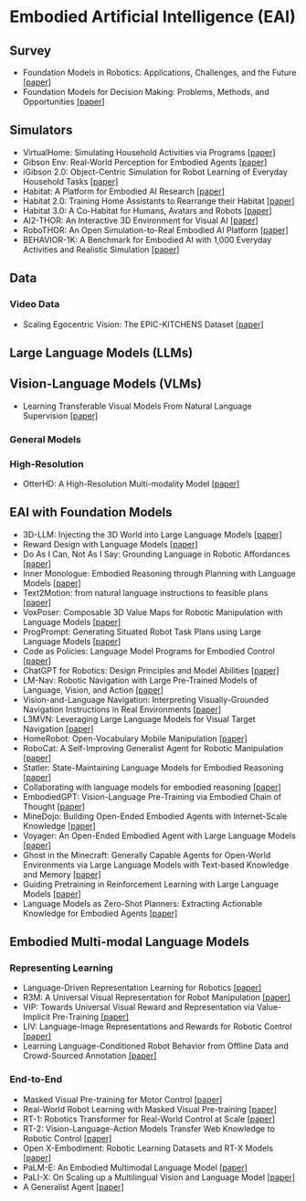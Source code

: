 # Embodied Artificial Intelligence (EAI)

## Survey
- Foundation Models in Robotics: Applications, Challenges, and the Future [[paper]](https://arxiv.org/pdf/2312.07843)
- Foundation Models for Decision Making: Problems, Methods, and Opportunities [[paper]](https://arxiv.org/pdf/2303.04129)

## Simulators
- VirtualHome: Simulating Household Activities via Programs [[paper]](https://openaccess.thecvf.com/content_cvpr_2018/html/Puig_VirtualHome_Simulating_Household_CVPR_2018_paper.html)
- Gibson Env: Real-World Perception for Embodied Agents [[paper]](https://openaccess.thecvf.com/content_cvpr_2018/html/Xia_Gibson_Env_Real-World_CVPR_2018_paper.html)
- iGibson 2.0: Object-Centric Simulation for Robot Learning of Everyday Household Tasks [[paper]](https://arxiv.org/abs/2108.03272)
- Habitat: A Platform for Embodied AI Research [[paper]](https://openaccess.thecvf.com/content_ICCV_2019/html/Savva_Habitat_A_Platform_for_Embodied_AI_Research_ICCV_2019_paper.html)
- Habitat 2.0: Training Home Assistants to Rearrange their Habitat [[paper]](https://proceedings.neurips.cc/paper/2021/hash/021bbc7ee20b71134d53e20206bd6feb-Abstract.html)
- Habitat 3.0: A Co-Habitat for Humans, Avatars and Robots [[paper]](https://arxiv.org/abs/2310.13724)
- AI2-THOR: An Interactive 3D Environment for Visual AI [[paper]](https://arxiv.org/abs/1712.05474)
- RoboTHOR: An Open Simulation-to-Real Embodied AI Platform [[paper]](https://openaccess.thecvf.com/content_CVPR_2020/html/Deitke_RoboTHOR_An_Open_Simulation-to-Real_Embodied_AI_Platform_CVPR_2020_paper.html)
- BEHAVIOR-1K: A Benchmark for Embodied AI with 1,000 Everyday Activities and Realistic Simulation [[paper]](https://proceedings.mlr.press/v205/li23a.html)


## Data

### Video Data
- Scaling Egocentric Vision: The EPIC-KITCHENS Dataset [[paper]](https://openaccess.thecvf.com/content_ECCV_2018/html/Dima_Damen_Scaling_Egocentric_Vision_ECCV_2018_paper.html)

## Large Language Models (LLMs)

## Vision-Language Models (VLMs)
- Learning Transferable Visual Models From Natural Language Supervision [[paper]](https://proceedings.mlr.press/v139/radford21a)

### General Models

### High-Resolution
- OtterHD: A High-Resolution Multi-modality Model [[paper]](https://arxiv.org/pdf/2311.04219)

## EAI with Foundation Models

- 3D-LLM: Injecting the 3D World into Large Language Models [[paper]](https://arxiv.org/abs/2307.12981)
- Reward Design with Language Models [[paper]](https://arxiv.org/abs/2303.00001)
- Do As I Can, Not As I Say: Grounding Language in Robotic Affordances [[paper]](https://proceedings.mlr.press/v205/ichter23a.html)
- Inner Monologue: Embodied Reasoning through Planning with Language Models [[paper]](https://arxiv.org/abs/2207.05608)
- Text2Motion: from natural language instructions to feasible plans [[paper]](https://link.springer.com/article/10.1007/s10514-023-10131-7)
- VoxPoser: Composable 3D Value Maps for Robotic Manipulation with Language Models [[paper]](https://arxiv.org/abs/2307.05973)
- ProgPrompt: Generating Situated Robot Task Plans using Large Language Models [[paper]](https://ieeexplore.ieee.org/abstract/document/10161317)
- Code as Policies: Language Model Programs for Embodied Control [[paper]](https://ieeexplore.ieee.org/abstract/document/10160591)
- ChatGPT for Robotics: Design Principles and Model Abilities [[paper]](https://arxiv.org/abs/2306.17582)
- LM-Nav: Robotic Navigation with Large Pre-Trained Models of Language, Vision, and Action [[paper]](https://proceedings.mlr.press/v205/shah23b.html)
- Vision-and-Language Navigation: Interpreting Visually-Grounded Navigation Instructions in Real Environments [[paper]](https://openaccess.thecvf.com/content_cvpr_2018/html/Anderson_Vision-and-Language_Navigation_Interpreting_CVPR_2018_paper.html)
- L3MVN: Leveraging Large Language Models for Visual Target Navigation [[paper]](https://ieeexplore.ieee.org/abstract/document/10342512)
- HomeRobot: Open-Vocabulary Mobile Manipulation [[paper]](https://arxiv.org/abs/2306.11565)
- RoboCat: A Self-Improving Generalist Agent for Robotic Manipulation [[paper]](https://arxiv.org/abs/2306.11706)
- Statler: State-Maintaining Language Models for Embodied Reasoning [[paper]](https://arxiv.org/abs/2306.17840)
- Collaborating with language models for embodied reasoning [[paper]](https://arxiv.org/abs/2302.00763)
- EmbodiedGPT: Vision-Language Pre-Training via Embodied Chain of Thought [[paper]](https://proceedings.neurips.cc/paper_files/paper/2023/hash/4ec43957eda1126ad4887995d05fae3b-Abstract-Conference.html)
- MineDojo: Building Open-Ended Embodied Agents with Internet-Scale Knowledge [[paper]](https://proceedings.neurips.cc/paper_files/paper/2022/hash/74a67268c5cc5910f64938cac4526a90-Abstract-Datasets_and_Benchmarks.html)
- Voyager: An Open-Ended Embodied Agent with Large Language Models [[paper]](https://arxiv.org/abs/2305.16291)
- Ghost in the Minecraft: Generally Capable Agents for Open-World Environments via Large Language Models with Text-based Knowledge and Memory [[paper]](https://arxiv.org/abs/2305.17144)
- Guiding Pretraining in Reinforcement Learning with Large Language Models [[paper]](https://proceedings.mlr.press/v202/du23f.html)
- Language Models as Zero-Shot Planners: Extracting Actionable Knowledge for Embodied Agents [[paper]](https://proceedings.mlr.press/v162/huang22a.html)


## Embodied Multi-modal Language Models

### Representing Learning
- Language-Driven Representation Learning for Robotics [[paper]](https://arxiv.org/abs/2302.12766)
- R3M: A Universal Visual Representation for Robot Manipulation [[paper]](https://arxiv.org/abs/2203.12601)
- VIP: Towards Universal Visual Reward and Representation via Value-Implicit Pre-Training [[paper]](https://arxiv.org/abs/2210.00030)
- LIV: Language-Image Representations and Rewards for Robotic Control [[paper]](https://proceedings.mlr.press/v202/ma23b.html)
- Learning Language-Conditioned Robot Behavior from Offline Data and Crowd-Sourced Annotation [[paper]](https://proceedings.mlr.press/v164/nair22a.html)

### End-to-End
- Masked Visual Pre-training for Motor Control [[paper]](https://arxiv.org/abs/2203.06173)
- Real-World Robot Learning with Masked Visual Pre-training [[paper]](https://proceedings.mlr.press/v205/radosavovic23a.html)
- RT-1: Robotics Transformer for Real-World Control at Scale [[paper]](https://arxiv.org/abs/2212.06817)
- RT-2: Vision-Language-Action Models Transfer Web Knowledge to Robotic Control [[paper]](https://proceedings.mlr.press/v229/zitkovich23a.html)
- Open X-Embodiment: Robotic Learning Datasets and RT-X Models [[paper]](https://arxiv.org/abs/2310.08864)
- PaLM-E: An Embodied Multimodal Language Model [[paper]](https://arxiv.org/abs/2303.03378)
- PaLI-X: On Scaling up a Multilingual Vision and Language Model [[paper]](https://arxiv.org/abs/2305.18565)
- A Generalist Agent [[paper]](https://arxiv.org/abs/2205.06175)
